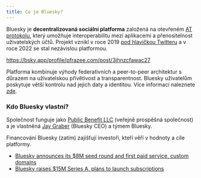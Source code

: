 ```yaml
---
title: Co je Bluesky?
---
```


Bluesky je **decentralizovaná sociální platforma** založená na otevřeném
[AT protokolu](https://atproto.com/), který umožňuje interoperabilitu mezi
aplikacemi a přenositelnost uživatelských účtů. Projekt vznikl v roce 2019
[pod hlavičkou Twitteru](https://x.com/jack/status/1204766078468911106) a v roce
2022 se stal nezávislou platformou.

https://bsky.app/profile/pfrazee.com/post/3jhnzcfawac27

Platforma kombinuje výhody federativních a peer-to-peer architektur s důrazem na
uživatelskou přívětivost a transparentnost. Bluesky uživatelům poskytuje větší
kontrolu nad jejich daty a identitou. Více informací naleznete [zde](https://blueskyweb.zendesk.com/hc/en-us/articles/19002666608397-What-is-Bluesky).

### Kdo Bluesky vlastní?

Společnost funguje jako
[Public Benefit LLC](https://bsky.social/about/blog/2-7-2022-overview) (veřejně
prospěšná společnost) a je vlastněná
[Jay Graber](https://bsky.app/profile/jay.bsky.team) (Bluesky CEO) a týmem
Bluesky.

Financování Bluesky (zatím) zajišťují investoři, kteří věří v hodnoty a cíle
platformy.

- [Bluesky announces its $8M seed round and first paid service, custom domains](https://techcrunch.com/2023/07/05/bluesky-announces-its-8m-seed-round-first-paid-service-custom-domains/)
- [Bluesky raises $15M Series A, plans to launch subscriptions](https://techcrunch.com/2024/10/24/bluesky-raises-15m-series-a-plans-to-launch-subscriptions/)
